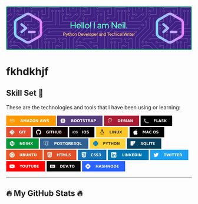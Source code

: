 <!DOCTYPE html>
<html lang="en">
<head>
    <meta charset="UTF-8">
    <meta http-equiv="X-UA-Compatible" content="IE=edge">
    <meta name="viewport" content="width=device-width, initial-scale=1.0">
    <link rel="stylesheet" href="assets/css/style.css">
</head>
<body>
    
![Header](assets/images/header.png)

# fkhdkhjf

## Skill Set :muscle:

<p>These are the technologies and tools that I have been using or learning:</p>

<p>
<img src="assets/images/badges/aws.svg"        height="28"  alt="AWS"        title="AWS">
<img src="assets/images/badges/bootstrap.svg"  height="28"  alt="Bootstrap"  title="Bootstrap">
<img src="assets/images/badges/debian.svg"     height="28"  alt="Debian"     title="Debian">
<img src="assets/images/badges/flask.svg"      height="28"  alt="Flask"      title="Flask">
<img src="assets/images/badges/git.svg"        height="28"  alt="Git"        title="Git">
<img src="assets/images/badges/github.svg"     height="28"  alt="GitHub"     title="GitHub">
<img src="assets/images/badges/ios.svg"        height="28"  alt="iOS"        title="iOS">
<img src="assets/images/badges/linux.svg"      height="28"  alt="Linux"      title="Linux">
<img src="assets/images/badges/macos.svg"      height="28"  alt="macOS"      title="macOS">
<img src="assets/images/badges/nginx.svg"      height="28"  alt="nginx"      title="nginx">
<img src="assets/images/badges/postgresql.svg" height="28"  alt="PostgreSQL" title="PostgreSQL">
<img src="assets/images/badges/python.svg"     height="28"  alt="Python 3"   title="Python 3">
<img src="assets/images/badges/sqlite.svg"     height="28"  alt="Python 3"   title="Bootstrap">
<img src="assets/images/badges/ubuntu.svg"     height="28"  alt="Ubuntu"     title="Ubuntu">
<img src="assets/images/badges/html5.svg"      height="28"  alt="HTML 5"     title="HTML 5">
<img src="assets/images/badges/css.svg"        height="28"  alt="CSS 3"      title="CSS 3">

<img src="assets/images/social/linkedin.svg"   height="28"  alt="Linkedin"   title="Linkedin">
<img src="assets/images/social/twitter.svg"    height="28"  alt="Twitter"    title="Twitter">
<img src="assets/images/social/youtube.svg"    height="28"  alt="YouTube"    title="YouTube">

<img src="assets/images/social/devto.svg"      height="28"  alt="Dev.To"     title="Dev.To">
<img src="assets/images/social/hashnode.svg"   height="28"  alt="HashNode"   title="HashNode">

</p>

<span style="color:#61FFCA;"> 
<hr />
</span>

## :fire: My GitHub Stats :fire: 

<p>


</p>

</body>
</html>